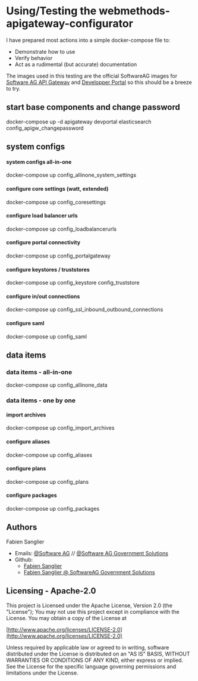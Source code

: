 # Using/Testing the webmethods-apigateway-configurator

I have prepared most actions into a simple docker-compose file to:
 - Demonstrate how to use
 - Verify behavior
 - Act as a rudimental (but accurate) documentation

The images used in this testing are the official SoftwareAG images for [Software AG API Gateway](https://hub.docker.com/r/softwareag/apigateway-trial) and [Developper Portal](https://hub.docker.com/r/softwareag/devportal) so this should be a breeze to try.

## start base components and change password

docker-compose up -d apigateway devportal elasticsearch config_apigw_changepassword

## system configs

#### system configs all-in-one

docker-compose up config_allinone_system_settings

#### configure core settings (watt, extended)

docker-compose up config_coresettings

#### configure load balancer urls

docker-compose up config_loadbalancerurls

#### configure portal connectivity

docker-compose up config_portalgateway

#### configure keystores / truststores

docker-compose up config_keystore config_truststore

#### configure in/out connections

docker-compose up config_ssl_inbound_outbound_connections

#### configure saml

docker-compose up config_saml


## data items

### data items - all-in-one

docker-compose up config_allinone_data

### data items - one by one

#### import archives

docker-compose up config_import_archives

#### configure aliases

docker-compose up config_aliases

#### configure plans

docker-compose up config_plans

#### configure packages

docker-compose up config_packages

Authors
--------------------------------------------

Fabien Sanglier
- Emails: [@Software AG](mailto:fabien.sanglier@softwareag.com) // [@Software AG Government Solutions](mailto:fabien.sanglier@softwareaggov.com)
- Github: 
  - [Fabien Sanglier](https://github.com/lanimall)
  - [Fabien Sanglier @ SoftwareAG Government Solutions](https://github.com/fabien-sanglier-saggs)

Licensing - Apache-2.0
--------------------------------------------

This project is Licensed under the Apache License, Version 2.0 (the "License");
You may not use this project except in compliance with the License.
You may obtain a copy of the License at

[http://www.apache.org/licenses/LICENSE-2.0](http://www.apache.org/licenses/LICENSE-2.0)

Unless required by applicable law or agreed to in writing, software
distributed under the License is distributed on an "AS IS" BASIS,
WITHOUT WARRANTIES OR CONDITIONS OF ANY KIND, either express or implied.
See the License for the specific language governing permissions and
limitations under the License.